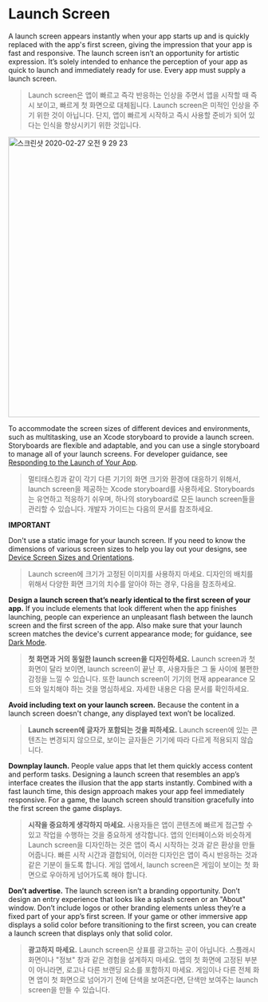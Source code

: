 # Launch Screen
A launch screen appears instantly when your app starts up and is quickly replaced with the app's first screen, giving the impression that your app is fast and responsive. The launch screen isn’t an opportunity for artistic expression. It’s solely intended to enhance the perception of your app as quick to launch and immediately ready for use. Every app must supply a launch screen.

> Launch screen은 앱이 빠르고 즉각 반응하는 인상을 주면서 앱을 시작할 때 즉시 보이고, 빠르게 첫 화면으로 대체됩니다. Launch screen은 미적인 인상을 주기 위한 것이 아닙니다. 단지, 앱이 빠르게 시작하고 즉시 사용할 준비가 되어 있다는 인식을 향상시키기 위한 것입니다.



<img width="561" alt="스크린샷 2020-02-27 오전 9 29 23" src="https://user-images.githubusercontent.com/40762111/75400847-c28e2d80-5943-11ea-90d4-9905897a1d9d.png">

To accommodate the screen sizes of different devices and environments, such as multitasking, use an Xcode storyboard to provide a launch screen. Storyboards are flexible and adaptable, and you can use a single storyboard to manage all of your launch screens. For developer guidance, see [Responding to the Launch of Your App](https://developer.apple.com/documentation/uikit/app_and_environment/responding_to_the_launch_of_your_app).

> 멀티태스킹과 같이 각기 다른 기기의 화면 크기와 환경에 대응하기 위해서, launch screen을 제공하는 Xcode storyboard를 사용하세요. Storyboards는 유연하고 적응하기 쉬우며, 하나의 storyboard로 모든 launch screen들을 관리할 수 있습니다. 개발자 가이드는 다음의 문서를 참조하세요.



**IMPORTANT** 

Don't use a static image for your launch screen. If you need to know the dimensions of various screen sizes to help you lay out your designs, see [Device Screen Sizes and Orientations](https://developer.apple.com/design/human-interface-guidelines/ios/visual-design/adaptivity-and-layout/#device-screen-sizes-and-orientations).

> Launch screen에 크기가 고정된 이미지를 사용하지 마세요. 디자인의 배치를 위해서 다양한 화면 크기의 치수를 알아야 하는 경우, 다음을 참조하세요.
>
> 



**Design a launch screen that’s nearly identical to the first screen of your app.** If you include elements that look different when the app finishes launching, people can experience an unpleasant flash between the launch screen and the first screen of the app. Also make sure that your launch screen matches the device's current appearance mode; for guidance, see [Dark Mode](https://developer.apple.com/design/human-interface-guidelines/ios/visual-design/dark-mode/).

> **첫 화면과 거의 동일한 launch screen을 디자인하세요.** Launch screen과 첫 화면이 달라 보이면, launch screen이 끝난 후, 사용자들은 그 둘 사이에 불편한 감정을 느낄 수 있습니다. 또한 launch screen이 기기의 현재 appearance 모드와 일치해야 하는 것을 명심하세요. 자세한 내용은 다음 문서를 확인하세요.



**Avoid including text on your launch screen.** Because the content in a launch screen doesn't change, any displayed text won’t be localized.

> **Launch screen에 글자가 포함되는 것을 피하세요.** Launch screen에 있는 콘텐츠는 변경되지 않으므로, 보이는 글자들은 기기에 따라 다르게 적용되지 않습니다. 



**Downplay launch.** People value apps that let them quickly access content and perform tasks. Designing a launch screen that resembles an app’s interface creates the illusion that the app starts instantly. Combined with a fast launch time, this design approach makes your app feel immediately responsive. For a game, the launch screen should transition gracefully into the first screen the game displays.

> **시작을 중요하게 생각하지 마세요.** 사용자들은 앱이 콘텐츠에 빠르게 접근할 수 있고 작업을 수행하는 것을 중요하게 생각합니다. 앱의 인터페이스와 비슷하게 Launch screen을 디자인하는 것은 앱이 즉시 시작하는 것과 같은 환상을 만들어줍니다. 빠른 시작 시간과 결합되어, 이러한 디자인은 앱이 즉시 반응하는 것과 같은 기분이 들도록 합니다. 게임 앱에서, launch screen은 게임이 보이는 첫 화면으로 우아하게 넘어가도록 해야 합니다.



**Don’t advertise.** The launch screen isn’t a branding opportunity. Don’t design an entry experience that looks like a splash screen or an "About" window. Don’t include logos or other branding elements unless they’re a fixed part of your app’s first screen. If your game or other immersive app displays a solid color before transitioning to the first screen, you can create a launch screen that displays only that solid color.

> **광고하지 마세요.** Launch screen은 상표를 광고하는 곳이 아닙니다. 스플래시 화면이나 "정보" 창과 같은 경험을 설계하지 마세요. 앱의 첫 화면에 고정된 부분이 아니라면, 로고나 다른 브랜딩 요소를 포함하지 마세요. 게임이나 다른 전체 화면 앱이 첫 화면으로 넘어가기 전에 단색을 보여준다면, 단색만 보여주는 launch screen을 만들 수 있습니다.